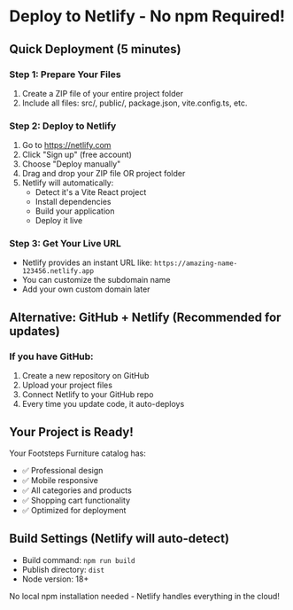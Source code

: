 # Deploy to Netlify - No npm Required!

## Quick Deployment (5 minutes)

### Step 1: Prepare Your Files
1. Create a ZIP file of your entire project folder
2. Include all files: src/, public/, package.json, vite.config.ts, etc.

### Step 2: Deploy to Netlify
1. Go to https://netlify.com
2. Click "Sign up" (free account)
3. Choose "Deploy manually" 
4. Drag and drop your ZIP file OR project folder
5. Netlify will automatically:
   - Detect it's a Vite React project
   - Install dependencies
   - Build your application
   - Deploy it live

### Step 3: Get Your Live URL
- Netlify provides an instant URL like: `https://amazing-name-123456.netlify.app`
- You can customize the subdomain name
- Add your own custom domain later

## Alternative: GitHub + Netlify (Recommended for updates)

### If you have GitHub:
1. Create a new repository on GitHub
2. Upload your project files
3. Connect Netlify to your GitHub repo
4. Every time you update code, it auto-deploys

## Your Project is Ready!
Your Footsteps Furniture catalog has:
- ✅ Professional design
- ✅ Mobile responsive
- ✅ All categories and products
- ✅ Shopping cart functionality
- ✅ Optimized for deployment

## Build Settings (Netlify will auto-detect)
- Build command: `npm run build`
- Publish directory: `dist`
- Node version: 18+

No local npm installation needed - Netlify handles everything in the cloud!
